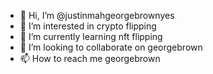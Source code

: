 - 👋 Hi, I’m @justinmahgeorgebrownyes
- 👀 I’m interested in crypto flipping
- 🌱 I’m currently learning nft flipping
- 💞️ I’m looking to collaborate on georgebrown
- 📫 How to reach me georgebrown

<!---
justinmahgeorgebrownyes/justinmahgeorgebrownyes is a ✨ special ✨ repository because its `README.md` (this file) appears on your GitHub profile.
You can click the Preview link to take a look at your changes.
--->
